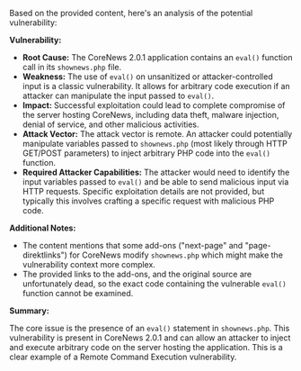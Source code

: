 Based on the provided content, here's an analysis of the potential vulnerability:

**Vulnerability:**

*   **Root Cause:** The CoreNews 2.0.1 application contains an `eval()` function call in its `shownews.php` file.
*   **Weakness:** The use of `eval()` on unsanitized or attacker-controlled input is a classic vulnerability. It allows for arbitrary code execution if an attacker can manipulate the input passed to `eval()`.
*   **Impact:** Successful exploitation could lead to complete compromise of the server hosting CoreNews, including data theft, malware injection, denial of service, and other malicious activities.
*   **Attack Vector:** The attack vector is remote. An attacker could potentially manipulate variables passed to `shownews.php` (most likely through HTTP GET/POST parameters) to inject arbitrary PHP code into the `eval()` function.
*   **Required Attacker Capabilities:** The attacker would need to identify the input variables passed to `eval()` and be able to send malicious input via HTTP requests. Specific exploitation details are not provided, but typically this involves crafting a specific request with malicious PHP code.

**Additional Notes:**

*   The content mentions that some add-ons ("next-page" and "page-direktlinks") for CoreNews modify `shownews.php` which might make the vulnerability context more complex.
*   The provided links to the add-ons, and the original source are unfortunately dead, so the exact code containing the vulnerable `eval()` function cannot be examined.

**Summary:**

The core issue is the presence of an `eval()` statement in `shownews.php`. This vulnerability is present in CoreNews 2.0.1 and can allow an attacker to inject and execute arbitrary code on the server hosting the application. This is a clear example of a Remote Command Execution vulnerability.